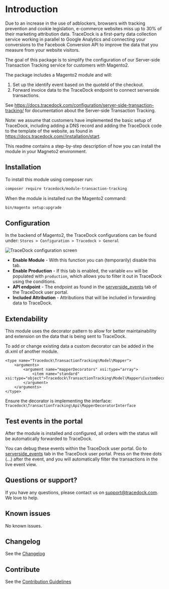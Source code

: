 # Introduction


Due to an increase in the use of adblockers, browsers with tracking prevention and cookie legislation, e-commerce websites miss
up to 30% of their marketing attribution data. TraceDock is a first-party data collection service working in parallel to
Google Analytics and connecting your conversions to the Facebook Conversion API to improve the data that you
measure from your website visitors.

The goal of this package is to simplify the configuration of our Server-side Transaction Tracking service for customers with Magento2.

The package includes a Magento2 module and will:
1. Set up the identify event based on the quoteId of the checkout.
2. Forward invoice data to the TraceDock endpoint to connect serverside transactions.

See https://docs.tracedock.com/configuration/server-side-transaction-tracking/ for documentation about the Server-side Transaction Tracking.

Note: we assume that customers have implemented the basic setup of TraceDock, including adding a DNS record and adding the
TraceDock code to the template of the website, as found in https://docs.tracedock.com//installation/start.

This readme contains a step-by-step description of how you can install the module in your Magneto2 environment.

## Installation

To install this module using composer run:

```bash
composer require tracedock/module-transaction-tracking
```

When the module is installed run the Magento2 command:
```bash
bin/magento setup:upgrade
```

## Configuration

In the backend of Magento2, the TraceDock configurations can be found under:
`Stores > Configuration > Tracedock > General`

![TraceDock configuration screen](https://github.com/cmdotcom-plugins/tracedock-magento2/blob/main/static/tracedock_tab.png?raw=true)

* __Enable Module__ - With this function you can (temporarily) disable this tab.
* __Enable Production__ - If this tab is enabled, the variable `env` will be populated with `production`, which allows you to filter it out in TraceDock using the conditions.
* __API endpoint__ - The endpoint as found in the [serverside_events](https://portal.tracedock.com/serverside_events) tab of the TraceDock user portal.
* __Included Attribution__ - Attributions that will be included in forwarding data to TraceDock. 



## Extendability
This module uses the decorator pattern to allow for better maintainability and extension on the data that is being sent to TraceDock.

To add or change existing data a custom decorator can be added in the di.xml
of another module.

```
<type name="Tracedock\TransactionTracking\Model\Mapper">
    <arguments>
        <argument name="mapperDecorators" xsi:type="array">
            <item name="standard" xsi:type="object">Tracedock\TransactionTracking\Model\Mapper\CustomDecorator</item>
        </argument>
    </arguments>
</type>
```

Ensure the decorator is implementing the interface: `Tracedock\TransactionTracking\Api\MapperDecoratorInterface`


## Test events in the portal

After the module is installed and configured, all orders with the status will be automatically forwarded to TraceDock.

You can debug these events within the TraceDock user portal.
Go to [serverside_events](https://portal.tracedock.com/serverside_events) tab in the TraceDock user portal.
Press on the three dots (...) after the event, and you will automatically filter the transactions in the live event view.

## Questions or support?

If you have any questions, please contact us on [support@tracedock.com](mailto:support@tracedock.com). We love to help.

## Known issues
No known issues.

## Changelog
See the [Changelog](CHANGELOG.md)

## Contribute

See the [Contribution Guidelines](CONTRIBUTE.md)